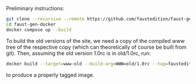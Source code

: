 Preliminary instructions:

```bash
git clone --recursive --remote https://github.com/faustedition/faust-gen-docker
cd faust-gen-docker
docker compose up --build
```

To build the old versions of the site, we need a copy of the compiled _www_ tree of the respective copy (which can theoretically of course be built from git). Then, assuming the old version 1.0rc is in old/1.0rc, run:

```bash
docker build --target=www-old --build-arg=WWW=old/1.0rc --tag=faustedition/www:1.0rc .
```

to produce a properly tagged image.
